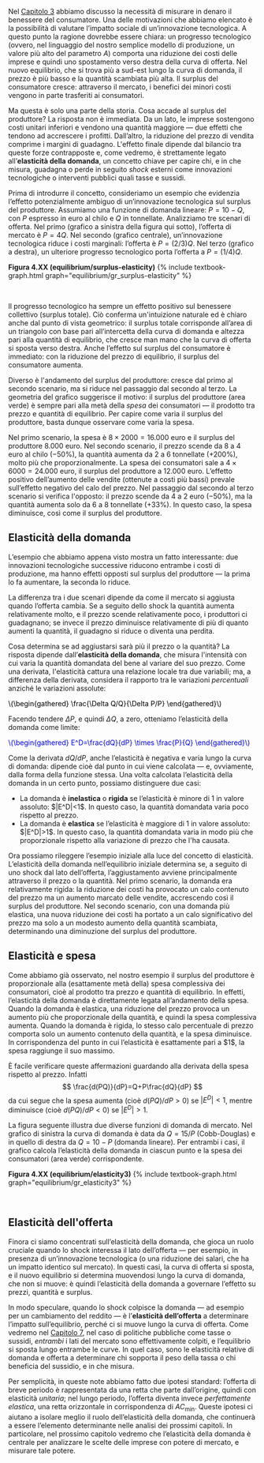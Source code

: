 






Nel <a href="{{ site.baseurl }}/it/I/2/4">Capitolo 3</a> abbiamo discusso la necessità di misurare in denaro il benessere del consumatore. Una delle motivazioni che abbiamo elencato è la possibilità di valutare l’impatto sociale di un’innovazione tecnologica. A questo punto la ragione dovrebbe essere chiara: un progresso tecnologico (ovvero, nel linguaggio del nostro semplice modello di produzione, un valore più alto del parametro $A$) comporta una riduzione dei costi delle imprese e quindi uno spostamento verso destra della curva di offerta. Nel nuovo equilibrio, che si trova più a sud-est lungo la curva di domanda, il prezzo è più basso e la quantità scambiata più alta. Il surplus del consumatore cresce: attraverso il mercato, i benefici dei minori costi vengono in parte trasferiti ai consumatori.

Ma questa è solo una parte della storia. Cosa accade al surplus del produttore? La risposta non è immediata. Da un lato, le imprese sostengono costi unitari inferiori e vendono una quantità maggiore — due effetti che tendono ad accrescere i profitti. Dall’altro, la riduzione del prezzo di vendita comprime i margini di guadagno. L'effetto finale dipende dal bilancio tra queste forze contrapposte e, come vedremo, è strettamente legato all’<b>elasticità della domanda</b>, un concetto chiave per capire chi, e in che misura, guadagna o perde in seguito <i>shock</i> esterni come innovazioni tecnologiche o interventi pubblici quali tasse e sussidi.


Prima di introdurre il concetto, consideriamo un esempio che evidenzia l’effetto potenzialmente ambiguo di un’innovazione tecnologica sul surplus del produttore. Assumiamo una funzione di domanda lineare: $P = 10 - Q$, con $P$ espresso in euro al chilo e $Q$ in tonnellate. Analizziamo tre scenari di offerta. Nel primo (grafico a sinistra della figura qui sotto), l’offerta di mercato è  $P = 4Q$. Nel secondo (grafico centrale), un’innovazione tecnologica riduce i costi marginali: l’offerta è $P = (2/3)Q$. Nel terzo (grafico a destra), un ulteriore progresso tecnologico porta l’offerta a $P = (1/4)Q$.

<a id="gr_equilibrium/surplus-elasticity"><strong>Figura 4.XX (equilibrium/surplus-elasticity)</strong></a>
{% include textbook-graph.html graph="equilibrium/gr_surplus-elasticity" %}

<br>

Il progresso tecnologico ha sempre un effetto positivo sul benessere collettivo (surplus totale). Ciò conferma un'intuizione naturale ed è chiaro anche dal punto di vista geometrico: il surplus totale corrisponde all’area di un triangolo con base pari all’intercetta della curva di domanda e altezza pari alla quantità di equilibrio, che cresce man mano che la curva di offerta si sposta verso destra. Anche l’effetto sul surplus del consumatore è immediato: con la riduzione del prezzo di equilibrio, il surplus del consumatore aumenta.

Diverso è l'andamento del surplus del produttore: cresce dal primo al secondo scenario, ma si riduce nel passaggio dal secondo al terzo. La geometria del grafico suggerisce il motivo: il surplus del produttore (area verde) è sempre pari alla metà della <i>spesa</i> dei consumatori — il prodotto tra prezzo e quantità di equilibrio. Per capire come varia il surplus del produttore, basta dunque osservare come varia la spesa.

Nel primo scenario, la spesa è $8 \times 2000 = 16.000$ euro e il surplus del produttore $8.000$ euro. Nel secondo scenario, il prezzo scende da 8 a 4 euro al chilo (−50%), la quantità aumenta da 2 a 6 tonnellate (+200%), molto più che proporzionalmente. La spesa dei consumatori sale a $4 \times 6000 = 24.000$ euro, il surplus del produttore a $12.000$ euro. L’effetto positivo dell’aumento delle vendite (ottenute a costi più bassi) prevale sull’effetto negativo del calo del prezzo. Nel passaggio dal secondo al terzo scenario si verifica l'opposto: il prezzo scende da 4 a 2 euro (−50%), ma la quantità aumenta solo da 6 a 8 tonnellate (+33%). In questo caso, la spesa diminuisce, così come il surplus del produttore.








<h2 id="subsec_elasticity-demand">Elasticità della domanda</h2>
L’esempio che abbiamo appena visto mostra un fatto interessante: due innovazioni tecnologiche successive riducono entrambe i costi di produzione, ma hanno effetti opposti sul surplus del produttore — la prima lo fa aumentare, la seconda lo riduce.

La differenza tra i due scenari dipende da come il mercato si aggiusta quando l’offerta cambia. Se a seguito dello shock la quantità aumenta relativamente molto, e il prezzo scende relativamente poco, i produttori ci guadagnano; se invece il prezzo diminuisce relativamente di più di quanto aumenti la quantità, il guadagno si riduce o diventa una perdita.

Cosa determina se ad aggiustarsi sarà più il prezzo o la quantità? La risposta dipende dall’<b>elasticità della domanda</b>, che misura l'intensità con cui varia la quantità domandata del bene al variare del suo prezzo. Come una derivata, l'elasticità cattura una relazione locale tra due variabili; ma, a differenza della derivata, considera il rapporto tra le variazioni <i>percentuali</i> anziché le variazioni assolute:

<p><span style="color: Black;">
\(\begin{gathered}
\frac{\Delta Q/Q}{\Delta P/P}
\end{gathered}\)
</span></p>

Facendo tendere $\Delta P$, e quindi $\Delta Q$, a zero, otteniamo l’elasticità della domanda come limite:

<p><span style="color: Blue;">
\(\begin{gathered}
 E^D=\frac{dQ}{dP} \times \frac{P}{Q}
\end{gathered}\)
</span></p>

Come la derivata $dQ/dP$, anche l’elasticità è negativa e varia lungo la curva di domanda: dipende cioè dal punto in cui viene calcolata — e, ovviamente, dalla forma della funzione stessa. Una volta calcolata l’elasticità della domanda in un certo punto, possiamo distinguere due casi:
<ul>
  <li>
    La domanda è <b>inelastica</b> o <b>rigida</b> se l’elasticità è minore di 1 in valore
    assoluto: $|E^D|<1$. In questo caso, la quantità domandata varia poco rispetto al prezzo.
  </li>
  <li>
    La domanda è <strong>elastica</strong> se l’elasticità è maggiore di 1 in valore
     assoluto: $|E^D|>1$. In questo caso, la quantità domandata varia in modo più che proporzionale
     rispetto alla variazione di prezzo che l'ha causata.
  </li>
</ul>


Ora possiamo rileggere l’esempio iniziale alla luce del concetto di elasticità. L’elasticità della domanda nell’equilibrio iniziale determina se, a seguito di uno shock dal lato dell’offerta, l’aggiustamento avviene principalmente attraverso il prezzo o la quantità. Nel primo scenario, la domanda era relativamente rigida: la riduzione dei costi ha provocato un calo contenuto del prezzo ma un aumento marcato delle vendite, accrescendo così il surplus del produttore. Nel secondo scenario, con una domanda più elastica, una nuova riduzione dei costi ha portato a un calo significativo del prezzo ma solo a un modesto aumento della quantità scambiata, determinando una diminuzione del surplus del produttore.









<h2 id="subsec_elasticity-expenditure">Elasticità e spesa</h2>
Come abbiamo già osservato, nel nostro esempio il surplus del produttore è proporzionale alla (esattamente metà della) spesa complessiva dei consumatori, cioè al prodotto tra prezzo e quantità di equilibrio. In effetti, l’elasticità della domanda è direttamente legata all’andamento della spesa. Quando la domanda è elastica, una riduzione del prezzo provoca un aumento più che proporzionale della quantità, e quindi la spesa complessiva aumenta. Quando la domanda è rigida, lo stesso calo percentuale di prezzo comporta solo un aumento contenuto della quantità, e la spesa diminuisce. In corrispondenza del punto in cui l’elasticità è esattamente pari a $1$, la spesa raggiunge il suo massimo.

È facile verificare queste affermazioni guardando alla derivata della spesa rispetto al prezzo. Infatti
$$
\frac{d(PQ)}{dP}=Q+P\frac{dQ}{dP}
$$
da cui segue che la spesa aumenta (cioè $d(PQ)/dP>0$) se $|E^D|<1$, mentre diminuisce (cioè $d(PQ)/dP<0$) se $|E^D|>1$.

La figura seguente illustra due diverse funzioni di domanda di mercato. Nel grafico di sinistra la curva di domanda è data da $Q = 15/P$ (Cobb-Douglas) e in quello di destra da $Q = 10 - P$ (domanda lineare). Per entrambi i casi, il grafico calcola l’elasticità della domanda in ciascun punto e la spesa dei consumatori (area verde) corrispondente.


<a id="gr_equilibrium/elasticity3"><strong>Figura 4.XX (equilibrium/elasticity3)</strong></a>
{% include textbook-graph.html graph="equilibrium/gr_elasticity3" %}



<br>








<h2 id="subsec_elasticity-supply">Elasticità dell'offerta</h2>

Finora ci siamo concentrati sull’elasticità della domanda, che gioca un ruolo cruciale quando lo shock interessa il lato dell’offerta — per esempio, in presenza di un’innovazione tecnologica (o una riduzione dei salari, che ha un impatto identico sul mercato). In questi casi, la curva di offerta si sposta, e il nuovo equilibrio si determina muovendosi lungo la curva di domanda, che non si muove: è quindi l’elasticità della domanda a governare l’effetto su prezzi, quantità e surplus.

In modo speculare, quando lo shock colpisce la domanda — ad esempio per un cambiamento del reddito — è l’<b>elasticità dell’offerta</b> a determinare l’impatto sull’equilibrio, perché ci si muove lungo la curva di offerta. Come vedremo nel <a href="{{ site.baseurl }}/it/II/7">Capitolo 7</a>, nel caso di politiche pubbliche come tasse o sussidi, <i>entrambi</i> i lati del mercato sono effettivamente colpiti, e l’equilibrio si sposta lungo entrambe le curve. In quel caso, sono le elasticità relative di domanda e offerta a determinare chi sopporta il peso della tassa o chi beneficia del sussidio, e in che misura.

Per semplicità, in queste note abbiamo fatto due ipotesi standard: l’offerta di breve periodo è rappresentata da una retta che parte dall’origine, quindi con elasticità <i>unitaria</i>; nel lungo periodo, l’offerta diventa invece <i>perfettamente elastica</i>, una retta orizzontale in corrispondenza di $AC_{\text{min}}$. Queste ipotesi ci aiutano a isolare meglio il ruolo dell’elasticità della domanda, che continuerà a essere l’elemento determinante nelle analisi dei prossimi capitoli. In particolare, nel prossimo capitolo vedremo che l’elasticità della domanda è centrale per analizzare le scelte delle imprese con potere di mercato, e misurare tale potere.




